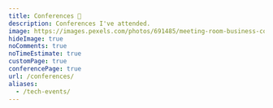 ```yaml
---
title: Conferences 👥
description: Conferences I've attended.
image: https://images.pexels.com/photos/691485/meeting-room-business-conference-691485.jpeg
hideImage: true
noComments: true
noTimeEstimate: true
customPage: true
conferencePage: true
url: /conferences/
aliases:
  - /tech-events/
---
```

